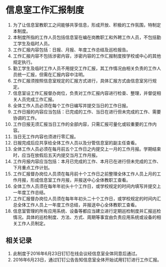 # 信息室工作汇报制度

1. 为了让信息室教职工之间能够共享信息，形成开放、积极的工作氛围，特制定本制度。
2. 本制度所指的工作人员包括信息室在编在岗教职工和外聘工作人员，不包括勤工学生及临时人员。
3. 工作汇报内容包括：日报、月报、年度工作总结及巡检报告。
4. 工作汇报内容不包括涉密内容，涉密内容的工作汇报制度按学校或中心的其他规定执行。
5. 勤工学生及临时工作人员不用提交工作汇报，其工作情况由相关负责的工作人员统一汇报，但需在汇报内容中注明。
6. 工作汇报须按照信息室规定的汇报方式进行，具体汇报方式由信息室另行规定。
7. 信息室设工作汇报督办岗位，负责对工作汇报内容进行检查、整理，并督促相关人员完成工作汇报。
8. 全体工作人员必须在每个工作日编写并提交当日的工作日报。
9. 工作日报的内容应当包括：已完成的工作、当日在进行但未完成的工作、需要协调的工作。
10. 工作日报无须汇报当日工作的全部内容，只需汇报可量化或较重要的工作内容。
11. 当日无工作内容也须进行零汇报。
12. 日报完成后应共享给全体工作人员以及分管信息室的副主任查看。
13. 全体工作人员必须在每月前五个工作日之内提交上一月的工作月报。学期结束时，应当在放假后五天内提交当月工作月报。
14. 工作月报内容应当包括：本月已完成的工作、本月已在进行但未完成的工作、下月重点工作计划。
15. 工作汇报督办岗位人员须在每月前十个工作日之前整理全体工作人员上月的工作月报，形成信息室工作月报，并报送中心全体教职工查看。
16. 全体工作人员须在每年年初头十个工作日，或学校规定的时间内填写并提交上一年度工作总结。
17. 工作汇报督办岗位人员须在每年年初头二十个工作日，或学校规定的时间内汇总全体工作人员上一年度工作总结，并报送中心全体教职工查看。
18. 信息室管理的所有应用系统、设备等都应当建立进行定期巡检制度并汇报巡检情况。具体的巡检制度、方法、方式、周期等事宜由负责应用系统或设备的相关工作人员制定。

## 相关记录
1. 此制度于2016年6月23日钉钉在线会议经信息室全体同意后通过。
2. 2016年6月23日，通过钉钉公告告知信息室全体开始试用钉钉进行工作汇报。
